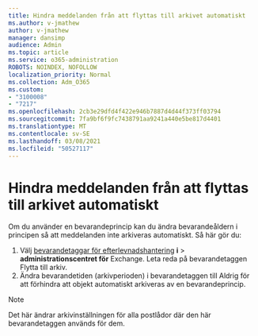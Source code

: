 ```yaml
---
title: Hindra meddelanden från att flyttas till arkivet automatiskt
ms.author: v-jmathew
author: v-jmathew
manager: dansimp
audience: Admin
ms.topic: article
ms.service: o365-administration
ROBOTS: NOINDEX, NOFOLLOW
localization_priority: Normal
ms.collection: Adm_O365
ms.custom:
- "3100008"
- "7217"
ms.openlocfilehash: 2cb3e29dfd4f422e946b7887d4d44f373ff03794
ms.sourcegitcommit: 7fa9bf6f9fc7438791aa9241a440e5be817d4401
ms.translationtype: MT
ms.contentlocale: sv-SE
ms.lasthandoff: 03/08/2021
ms.locfileid: "50527117"
---
```

# <a name="stop-messages-from-moving-to-the-archive-automatically"></a>Hindra meddelanden från att flyttas till arkivet automatiskt

Om du använder en bevarandeprincip kan du ändra bevarandeåldern i principen så att meddelanden inte arkiveras automatiskt. Så här gör du:

1. Välj [bevarandetaggar för efterlevnadshantering](https://go.microsoft.com/fwlink/?linkid=2059104) **i**  >  **administrationscentret för** Exchange. Leta reda på bevarandetaggen Flytta till arkiv.
2. Ändra bevarandetiden (arkivperioden) i bevarandetaggen till Aldrig för att förhindra att objekt automatiskt arkiveras av en bevarandeprincip. 

> [!NOTE]
> Det här ändrar arkivinställningen för alla postlådor där den här bevarandetaggen används för dem.
